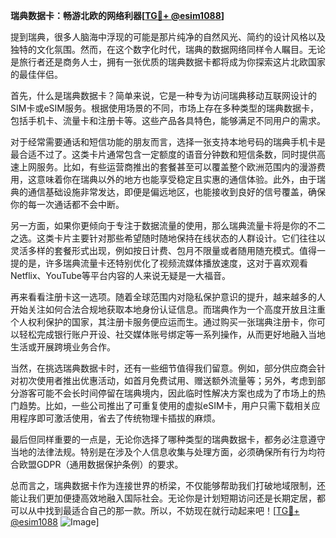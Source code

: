 **瑞典数据卡：畅游北欧的网络利器[[TG💪+ @esim1088](https://t.me/s/esim1088)]**

提到瑞典，很多人脑海中浮现的可能是那片纯净的自然风光、简约的设计风格以及独特的文化氛围。然而，在这个数字化时代，瑞典的数据网络同样令人瞩目。无论是旅行者还是商务人士，拥有一张优质的瑞典数据卡都将成为你探索这片北欧国家的最佳伴侣。

首先，什么是瑞典数据卡？简单来说，它是一种专为访问瑞典移动互联网设计的SIM卡或eSIM服务。根据使用场景的不同，市场上存在多种类型的瑞典数据卡，包括手机卡、流量卡和注册卡等。这些产品各具特色，能够满足不同用户的需求。

对于经常需要通话和短信功能的朋友而言，选择一张支持本地号码的瑞典手机卡是最合适不过了。这类卡片通常包含一定额度的语音分钟数和短信条数，同时提供高速上网服务。比如，有些运营商推出的套餐甚至可以覆盖整个欧洲范围内的漫游费用，这意味着你在瑞典以外的地方也能享受稳定且实惠的通信体验。此外，由于瑞典的通信基础设施非常发达，即便是偏远地区，也能接收到良好的信号覆盖，确保你的每一次通话都不会中断。

另一方面，如果你更倾向于专注于数据流量的使用，那么瑞典流量卡将是你的不二之选。这类卡片主要针对那些希望随时随地保持在线状态的人群设计。它们往往以灵活多样的套餐形式出现，例如按日计费、包月不限量或者随用随充模式。值得一提的是，许多瑞典流量卡还特别优化了视频流媒体播放速度，这对于喜欢观看Netflix、YouTube等平台内容的人来说无疑是一大福音。

再来看看注册卡这一选项。随着全球范围内对隐私保护意识的提升，越来越多的人开始关注如何合法合规地获取本地身份认证信息。而瑞典作为一个高度开放且注重个人权利保护的国家，其注册卡服务便应运而生。通过购买一张瑞典注册卡，你可以轻松完成银行账户开设、社交媒体账号绑定等一系列操作，从而更好地融入当地生活或开展跨境业务合作。

当然，在挑选瑞典数据卡时，还有一些细节值得我们留意。例如，部分供应商会针对初次使用者推出优惠活动，如首月免费试用、赠送额外流量等；另外，考虑到部分游客可能不会长时间停留在瑞典境内，因此临时性解决方案也成为了市场上的热门趋势。比如，一些公司推出了可重复使用的虚拟eSIM卡，用户只需下载相关应用程序即可激活使用，省去了传统物理卡插拔的麻烦。

最后但同样重要的一点是，无论你选择了哪种类型的瑞典数据卡，都务必注意遵守当地的法律法规。特别是在涉及个人信息收集与处理方面，必须确保所有行为均符合欧盟GDPR（通用数据保护条例）的要求。

总而言之，瑞典数据卡作为连接世界的桥梁，不仅能够帮助我们打破地域限制，还能让我们更加便捷高效地融入国际社会。无论你是计划短期访问还是长期定居，都可以从中找到最适合自己的那一款。所以，不妨现在就行动起来吧！[[TG💪+ @esim1088](https://t.me/s/esim1088) ![Image](https://i.postimg.cc/4NQfJmqS/Snipaste-2025-05-13-00-14-12.png)]